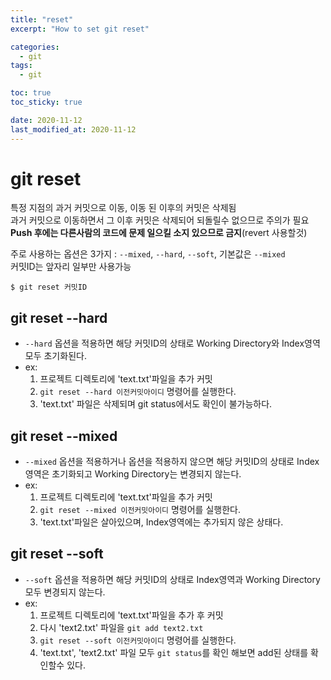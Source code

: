```yaml
---
title: "reset"
excerpt: "How to set git reset"

categories:
  - git
tags:
  - git

toc: true
toc_sticky: true

date: 2020-11-12
last_modified_at: 2020-11-12
---
```


# git reset 
특정 지점의 과거 커밋으로 이동, 이동 된 이후의 커밋은 삭제됨  
과거 커밋으로 이동하면서 그 이후 커밋은 삭제되어 되돌릴수 없으므로 주의가 필요  
**Push 후에는 다른사람의 코드에 문제 일으킬 소지 있으므로 금지**(revert 사용할것)  


주로 사용하는 옵션은 3가지 : `--mixed`, `--hard`, `--soft`, 기본값은 `--mixed`  
 커밋ID는 앞자리 일부만 사용가능
```
$ git reset 커밋ID
```

## git reset --hard

- `--hard` 옵션을 적용하면 해당 커밋ID의 상태로 Working Directory와 Index영역 모두 초기화된다.
- ex:
  1. 프로젝트 디렉토리에 'text.txt'파일을 추가 커밋
  2. `git reset --hard 이전커밋아이디` 명령어를 실행한다.
  3. 'text.txt' 파일은 삭제되며 git status에서도 확인이 불가능하다.


## git reset --mixed

- `--mixed` 옵션을 적용하거나 옵션을 적용하지 않으면 해당 커밋ID의 상태로 Index영역은 초기화되고 Working Directory는 변경되지 않는다.
- ex:
  1. 프로젝트 디렉토리에 'text.txt'파일을 추가 커밋
  2. `git reset --mixed 이전커밋아이디` 명령어를 실행한다.
  3. 'text.txt'파일은 살아있으며, Index영역에는 추가되지 않은 상태다.


##  git reset --soft

- `--soft` 옵션을 적용하면 해당 커밋ID의 상태로 Index영역과 Working Directory 모두 변경되지 않는다.
- ex:
  1. 프로젝트 디렉토리에 'text.txt'파일을 추가 후 커밋
  2. 다시 'text2.txt' 파일을 `git add text2.txt`
  3. `git reset --soft 이전커밋아이디` 명령어를 실행한다.
  4. 'text.txt', 'text2.txt' 파일 모두 `git status`를 확인 해보면 add된 상태를 확인할수 있다.



